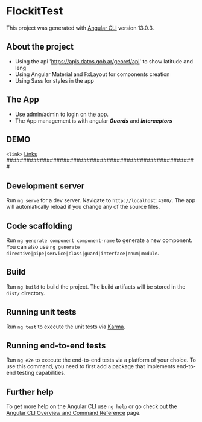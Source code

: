 # FlockitTest

This project was generated with [Angular CLI](https://github.com/angular/angular-cli) version 13.0.3.

## About the project
- Using the api 'https://apis.datos.gob.ar/georef/api' to show latitude and leng
- Using Angular Material and FxLayout for components creation
- Using Sass for styles in the app

## The App

- Use admin/admin to login on the app.
- The App management is with angular ***Guards*** and ***Interceptors***

## DEMO 
`<link>` [Links](https://flockit-test-8fkuugn0x-zelayab.vercel.app/)
#########################################################
## Development server

Run `ng serve` for a dev server. Navigate to `http://localhost:4200/`. The app will automatically reload if you change any of the source files.

## Code scaffolding

Run `ng generate component component-name` to generate a new component. You can also use `ng generate directive|pipe|service|class|guard|interface|enum|module`.

## Build

Run `ng build` to build the project. The build artifacts will be stored in the `dist/` directory.

## Running unit tests

Run `ng test` to execute the unit tests via [Karma](https://karma-runner.github.io).

## Running end-to-end tests

Run `ng e2e` to execute the end-to-end tests via a platform of your choice. To use this command, you need to first add a package that implements end-to-end testing capabilities.

## Further help

To get more help on the Angular CLI use `ng help` or go check out the [Angular CLI Overview and Command Reference](https://angular.io/cli) page.
